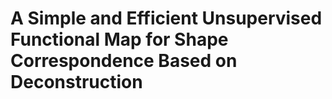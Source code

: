 # A Simple and Efficient Unsupervised Functional Map for Shape Correspondence Based on Deconstruction
